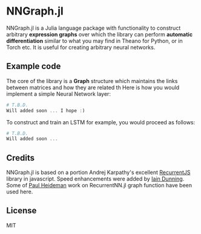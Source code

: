 # NNGraph.jl

NNGraph.jl is a Julia language package with functionality to construct arbitrary **expression graphs** over which the library can perform **automatic differentiation** similar to what you may find in Theano for Python, or in Torch etc. It is useful for creating arbitrary neural networks.

## Example code

The core of the library is a **Graph** structure which maintains the links between matrices and how they are related th Here is how you would implement a simple Neural Network layer:

```julia
# T.B.D.
Will added soon ... I hope :)
```

To construct and train an LSTM for example, you would proceed as follows:

```julia
# T.B.D.
Will added soon ...
```
## Credits
NNGraph.jl is based on a portion Andrej Karpathy's excellent [RecurrentJS](http://cs.stanford.edu/people/karpathy/recurrentjs) library in javascript.  Speed enhancements were added by [Iain Dunning](https://github.com/IainNZ). Some of [Paul Heideman](https://github.com/paulheideman) work on RecurrentNN.jl graph function have been used here.

## License
MIT
